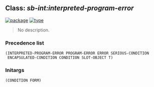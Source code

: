 ## Class: ***sb-int:interpreted-program-error***
[![package](https://img.shields.io/badge/Package-SB--INT-5f9ea0.svg?style=social&colorA=999999)](../) [![type](https://img.shields.io/badge/Type-Class-5f9ea0.svg?style=social&colorA=999999)](../#class) 

> No description.

### Precedence list
```
(INTERPRETED-PROGRAM-ERROR PROGRAM-ERROR ERROR SERIOUS-CONDITION
 ENCAPSULATED-CONDITION CONDITION SLOT-OBJECT T)
```
### Initargs
```
(CONDITION FORM)
```
